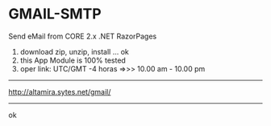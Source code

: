 # GMAIL-SMTP
Send eMail from CORE 2.x .NET RazorPages

1) download zip, unzip, install ... ok
2) this App Module is 100% tested 
3) oper link: UTC/GMT -4 horas =>>> 10.00 am - 10.00 pm
********************************************************
http://altamira.sytes.net/gmail/
********************************
ok
